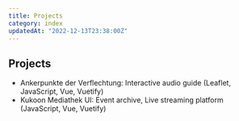 ```yaml
---
title: Projects
category: index
updatedAt: "2022-12-13T23:38:00Z"
---
```


## Projects


+ Ankerpunkte der Verflechtung: Interactive audio guide (Leaflet, JavaScript, Vue, Vuetify)
+ Kukoon Mediathek UI: Event archive, Live streaming platform (JavaScript, Vue, Vuetify)